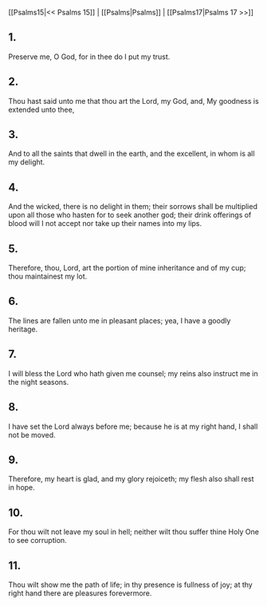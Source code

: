 [[Psalms15|<< Psalms 15]] | [[Psalms|Psalms]] | [[Psalms17|Psalms 17 >>]]
## 1.
Preserve me, O God, for in thee do I put my trust.
## 2.
Thou hast said unto me that thou art the Lord, my God, and, My goodness is extended unto thee,
## 3.
And to all the saints that dwell in the earth, and the excellent, in whom is all my delight.
## 4.
And the wicked, there is no delight in them; their sorrows shall be multiplied upon all those who hasten for to seek another god; their drink offerings of blood will I not accept nor take up their names into my lips.
## 5.
Therefore, thou, Lord, art the portion of mine inheritance and of my cup; thou maintainest my lot.
## 6.
The lines are fallen unto me in pleasant places; yea, I have a goodly heritage.
## 7.
I will bless the Lord who hath given me counsel; my reins also instruct me in the night seasons.
## 8.
I have set the Lord always before me; because he is at my right hand, I shall not be moved.
## 9.
Therefore, my heart is glad, and my glory rejoiceth; my flesh also shall rest in hope.
## 10.
For thou wilt not leave my soul in hell; neither wilt thou suffer thine Holy One to see corruption.
## 11.
Thou wilt show me the path of life; in thy presence is fullness of joy; at thy right hand there are pleasures forevermore.

